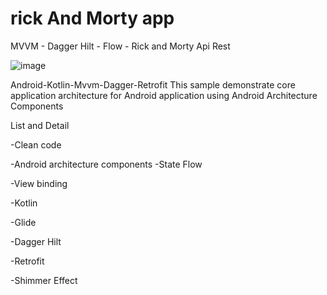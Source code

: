 # rick And Morty app
MVVM - Dagger Hilt - Flow - Rick and Morty Api Rest

![image](https://user-images.githubusercontent.com/46654557/223407357-d5a04716-29df-4235-b9ad-4ae7dd260f1c.png)

Android-Kotlin-Mvvm-Dagger-Retrofit
This sample demonstrate core application architecture for Android application using Android Architecture Components

List and Detail


-Clean code

-Android architecture components -State Flow

-View binding

-Kotlin

-Glide

-Dagger Hilt

-Retrofit

-Shimmer Effect 



